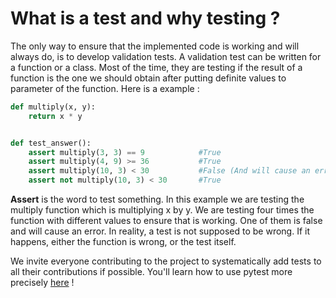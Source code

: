 # What is a test and why testing ?

The only way to ensure that the implemented code is working and will always do, is to develop validation tests.
A validation test can be written for a function or a class. Most of the time, they are testing if the result of a function is the one we should obtain after
putting definite values to parameter of the function. Here is a example :

```py
def multiply(x, y):
    return x * y


def test_answer():
    assert multiply(3, 3) == 9            #True
    assert multiply(4, 9) >= 36           #True
    assert multiply(10, 3) < 30           #False (And will cause an error that stops your program)
    assert not multiply(10, 3) < 30       #True
```

__Assert__ is the word to test something. In this example we are testing the multiply function which is multiplying x by y. We are testing four times the function 
with different values to ensure that is working. One of them is false and will cause an error. In reality, a test is not supposed to be wrong.
If it happens, either the function is wrong, or the test itself.

We invite everyone contributing to the project to systematically add tests to all their contributions if possible. 
You'll learn how to use pytest more precisely [here](https://google.com) !
